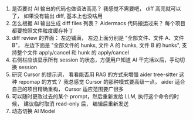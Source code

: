 1. 是否要对 AI 输出的代码也做语法高亮？ 我感觉不需要吧， diff 高亮就可以了， 如果没有输出 diff, 基本上也没啥用
2. 怎么根据 AI 输出生成 diff files 列表？ Aidermacs 代码搬运过来？ 每个项目都要按照文件粒度缓存补丁
3. diff review 的界面： 左边铺满， 左边上面分别是 "全部文件、文件 A、文件 B"， 左边下面是 "全部文件的 hunks, 文件 A 的 hunks, 文件 B 的 hunks", 支持整个文件 apply/cancel 和 hunk 的 apply/cancel
4. 右侧栏应该显示所有 session 的状态，方便用户知道 AI 干完活以后，手动切换 session
5. 研究 Cursor 的提示词， 看看能否用 RAG 的方式来增强 aider tree-sitter 这种 repomap 的方式？ 我总感觉 Cursor 的那种模式要高级一点， aider 适合自己的项目精确重构， Cursor 适应范围要广很多
6. 可以随时更改过去的某个 prompt，然后重新发给 LLM, 执行这个命令的时候， 建议临时取消 read-only 后， 编辑后重新发送
7. 动态切换 AI Model
